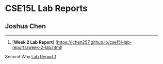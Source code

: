 # CSE15L Lab Reports
##  Joshua Chen
---

1. [**Week 2 Lab Report**] (https://jchen257.github.io/cse15l-lab-reports/week-2-lab.html)

Second Way
[Lab Report 1](https://jchen257.github.io/cse15l-lab-reports/lab-report-1-week-2.html)
